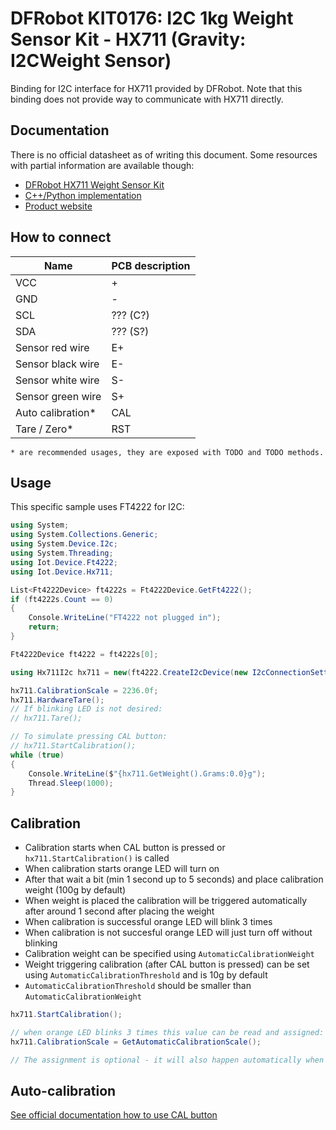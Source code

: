 ﻿# DFRobot KIT0176: I2C 1kg Weight Sensor Kit - HX711 (Gravity: I2CWeight Sensor)

Binding for I2C interface for HX711 provided by DFRobot.
Note that this binding does not provide way to communicate with HX711 directly.

## Documentation

There is no official datasheet as of writing this document. Some resources with partial information are available though:
- [DFRobot HX711 Weight Sensor Kit](https://wiki.dfrobot.com/HX711_Weight_Sensor_Kit_SKU_KIT0176)
- [C++/Python implementation](https://github.com/DFRobot/DFRobot_HX711_I2C)
- [Product website](https://www.dfrobot.com/product-2289.html)

## How to connect

| Name              | PCB description |
| ----------------- | --------------- |
| VCC               | +               |
| GND               | -               |
| SCL               | ??? (C?)        |
| SDA               | ??? (S?)        |
| Sensor red wire   | E+              |
| Sensor black wire | E-              |
| Sensor white wire | S-              |
| Sensor green wire | S+              |
| Auto calibration* | CAL             |
| Tare / Zero*      | RST             |

`* are recommended usages, they are exposed with TODO and TODO methods.`


## Usage

This specific sample uses FT4222 for I2C:

```csharp
using System;
using System.Collections.Generic;
using System.Device.I2c;
using System.Threading;
using Iot.Device.Ft4222;
using Iot.Device.Hx711;

List<Ft4222Device> ft4222s = Ft4222Device.GetFt4222();
if (ft4222s.Count == 0)
{
    Console.WriteLine("FT4222 not plugged in");
    return;
}

Ft4222Device ft4222 = ft4222s[0];

using Hx711I2c hx711 = new(ft4222.CreateI2cDevice(new I2cConnectionSettings(0, Hx711I2c.DefaultI2cAddress)));

hx711.CalibrationScale = 2236.0f;
hx711.HardwareTare();
// If blinking LED is not desired:
// hx711.Tare();

// To simulate pressing CAL button:
// hx711.StartCalibration();
while (true)
{
    Console.WriteLine($"{hx711.GetWeight().Grams:0.0}g");
    Thread.Sleep(1000);
}
```

## Calibration

- Calibration starts when CAL button is pressed or `hx711.StartCalibration()` is called
- When calibration starts orange LED will turn on
- After that wait a bit (min 1 second up to 5 seconds) and place calibration weight (100g by default)
- When weight is placed the calibration will be triggered automatically after around 1 second after placing the weight
- When calibration is successful orange LED will blink 3 times
- When calibration is not succesful orange LED will just turn off without blinking
- Calibration weight can be specified using `AutomaticCalibrationWeight`
- Weight triggering calibration (after CAL button is pressed) can be set using `AutomaticCalibrationThreshold` and is 10g by default
- `AutomaticCalibrationThreshold` should be smaller than `AutomaticCalibrationWeight`

```csharp
hx711.StartCalibration();

// when orange LED blinks 3 times this value can be read and assigned:
hx711.CalibrationScale = GetAutomaticCalibrationScale();

// The assignment is optional - it will also happen automatically when hx711.GetWeight() is called
```

## Auto-calibration

[See official documentation how to use CAL button](https://wiki.dfrobot.com/HX711_Weight_Sensor_Kit_SKU_KIT0176#target_9)
